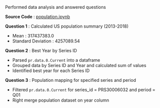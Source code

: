 
Performed data analysis and answered questions 

**Source Code** : [population.ipynb](/part3-data-analysis/population.ipynb)

**Question 1** : Calculated US population summary (2013-2018)
 - Mean : 317437383.0
 - Standard Deviation : 4257089.54

**Question 2** : Best Year by Series ID
- Parsed `pr.data.0.Current` into a dataframe
- Grouped data by Series ID and Year and calculated sum of values
- Identified best year for each Series ID

**Question 3** : Population mapping for specified series and period
- Filtered `pr.data.0.Current` for series_id = PRS30006032 and period = Q01
- Right merge population dataset on year column
  
